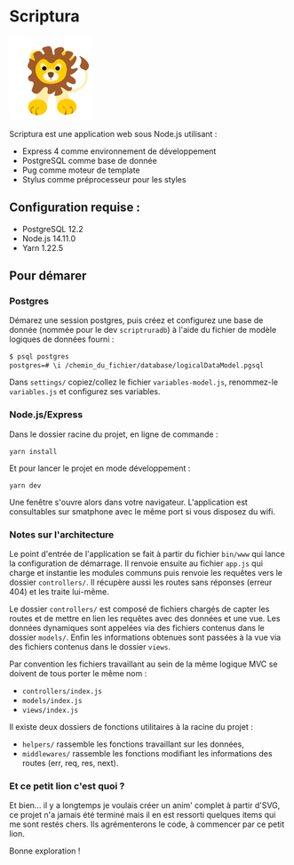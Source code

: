 # Scriptura

<img src="public/medias/images/TiLion1.3.svg" alt="Ti Lion" height="150"/>

Scriptura est une application web sous Node.js utilisant :
* Express 4 comme environnement de développement
* PostgreSQL comme base de donnée
* Pug comme moteur de template
* Stylus comme préprocesseur pour les styles

## Configuration requise :

* PostgreSQL 12.2
* Node.js 14.11.0
* Yarn 1.22.5

## Pour démarer

### Postgres

Démarez une session postgres, puis créez et configurez une base de donnée (nommée pour le dev `scriptruradb`) à l'aide du fichier de modèle logiques de données fourni :
```
$ psql postgres
postgres=# \i /chemin_du_fichier/database/logicalDataModel.pgsql
```

Dans `settings/` copiez/collez le fichier `variables-model.js`, renommez-le `variables.js` et configurez ses variables.

### Node.js/Express

Dans le dossier racine du projet, en ligne de commande :

```
yarn install
```

Et pour lancer le projet en mode développement :

```
yarn dev
```

Une fenêtre s'ouvre alors dans votre navigateur. L'application est consultables sur smatphone avec le même port si vous disposez du wifi.

### Notes sur l'architecture

Le point d'entrée de l'application se fait à partir du fichier `bin/www` qui lance la configuration de démarrage. Il renvoie ensuite au fichier `app.js` qui charge et instantie les modules communs puis renvoie les requêtes vers le dossier `controllers/`. Il récupère aussi les routes sans réponses (erreur 404) et les traite lui-même.

Le dossier `controllers/` est composé de fichiers chargés de capter les routes et de mettre en lien les requêtes avec des données et une vue. Les données dynamiques sont appelées via des fichiers contenus dans le dossier `models/`. Enfin les informations obtenues sont passées à la vue via des fichiers contenus dans le dossier `views`.

Par convention les fichiers travaillant au sein de la même logique MVC se doivent de tous porter le même nom :
- `controllers/index.js`
- `models/index.js`
- `views/index.js`

Il existe deux dossiers de fonctions utilitaires à la racine du projet :
- `helpers/` rassemble les fonctions travaillant sur les données,
- `middlewares/` rassemble les fonctions modifiant les informations des routes (err, req, res, next).

### Et ce petit lion c'est quoi&nbsp;?

Et bien... il y a longtemps je voulais créer un anim' complet à partir d'SVG, ce projet n'a jamais été terminé mais il en est ressorti quelques items qui me sont restés chers. Ils agrémenterons le code, à commencer par ce petit lion.

Bonne exploration !